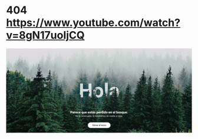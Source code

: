 # 404 https://www.youtube.com/watch?v=8gN17uoIjCQ
<p align="center">
  <img src="preview.png" alt="preview del proyecto" width="600">
</p>